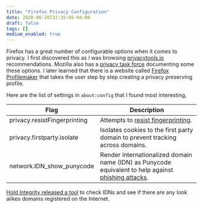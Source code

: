 ```yaml
---
title: "Firefox Privacy Configuration"
date: 2020-06-26T22:35:05-04:00
draft: false
tags: []
medium_enabled: true
---
```


Firefox has a great number of configurable options when it comes to privacy. I first discovered this as I was browsing [privacytools.io](https://www.privacytools.io/browsers/) recommendations. Mozilla also has a [privacy task force](https://wiki.mozilla.org/Privacy/Privacy_Task_Force/firefox_about_config_privacy_tweeks) documenting some these options. I later learned that there is a website called [Firefox Profilemaker](https://ffprofile.com/) that takes the user step by step creating a privacy preserving profile.

Here are the list of settings in `about:config` that I found most interesting,

| Flag                         | Description                                                  |
| ---------------------------- | ------------------------------------------------------------ |
| privacy.resistFingerprinting | Attempts to [resist fingerprinting](https://wiki.mozilla.org/Security/Fingerprinting). |
| privacy.firstparty.isolate   | Isolates cookies to the first party domain to prevent tracking across domains. |
| network.IDN_show_punycode    | Render internationalized domain name (IDN) as Punycode equivalent to help against [phishing attacks](https://en.wikipedia.org/wiki/IDN_homograph_attack). |

[Hold Integrity released a tool](https://holdintegrity.com/checker) to check IDNs and see if there are any look alikes domains registered on the Internet. 